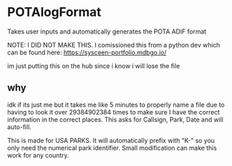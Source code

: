 # POTAlogFormat
Takes user inputs and automatically generates the POTA ADIF format

NOTE: I DID NOT MAKE THIS. I comissioned this from a python dev which can be found here: https://sysceen-portfolio.mdbgo.io/

im just putting this on the hub since i know i will lose the file

## why

idk if its just me but it takes me like 5 minutes to properly name a file due to having to look it over 29384902384 times to make sure I have the correct information in the correct places. This asks for Callsign, Park, Date and will auto-fill. 

This is made for USA PARKS. It will automatically prefix with "K-" so you only need the numerical park identifier. Small modification can make this work for any country.

